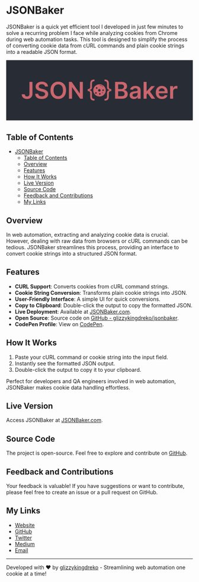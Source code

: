 # JSONBaker

JSONBaker is a quick yet efficient tool I developed in just few minutes to solve a recurring problem I face while analyzing cookies from Chrome during web automation tasks. This tool is designed to simplify the process of converting cookie data from cURL commands and plain cookie strings into a readable JSON format.

![JSONBaker](https://raw.githubusercontent.com/glizzykingdreko/jsonbaker/master/img/banner.jpg)

## Table of Contents
- [JSONBaker](#jsonbaker)
  - [Table of Contents](#table-of-contents)
  - [Overview](#overview)
  - [Features](#features)
  - [How It Works](#how-it-works)
  - [Live Version](#live-version)
  - [Source Code](#source-code)
  - [Feedback and Contributions](#feedback-and-contributions)
  - [My Links](#my-links)

## Overview

In web automation, extracting and analyzing cookie data is crucial. However, dealing with raw data from browsers or cURL commands can be tedious. JSONBaker streamlines this process, providing an interface to convert cookie strings into a structured JSON format.

## Features

- **CURL Support**: Converts cookies from cURL command strings.
- **Cookie String Conversion**: Transforms plain cookie strings into JSON.
- **User-Friendly Interface**: A simple UI for quick conversions.
- **Copy to Clipboard**: Double-click the output to copy the formatted JSON.
- **Live Deployment**: Available at [JSONBaker.com](https://www.jsonbaker.com).
- **Open Source**: Source code on [GitHub - glizzykingdreko/jsonbaker](https://github.com/glizzykingdreko/jsonbaker).
- **CodePen Profile**: View on [CodePen](https://codepen.io/glizzykingdreko/pen/Jjzjgry).

## How It Works

1. Paste your cURL command or cookie string into the input field.
2. Instantly see the formatted JSON output.
3. Double-click the output to copy it to your clipboard.

Perfect for developers and QA engineers involved in web automation, JSONBaker makes cookie data handling effortless.

## Live Version

Access JSONBaker at [JSONBaker.com](https://www.jsonbaker.com).

## Source Code

The project is open-source. Feel free to explore and contribute on [GitHub](https://github.com/glizzykingdreko/jsonbaker).

## Feedback and Contributions

Your feedback is valuable! If you have suggestions or want to contribute, please feel free to create an issue or a pull request on GitHub.

## My Links

- [Website](https://glizzykingdreko.github.io)
- [GitHub](https://github.com/glizzykingdreko)
- [Twitter](https://mobile.twitter.com/glizzykingdreko)
- [Medium](https://medium.com/@glizzykingdreko)
- [Email](mailto:glizzykingdreko@protonmail.com)

---

Developed with ♥ by [glizzykingdreko](https://github.com/glizzykingdreko) - Streamlining web automation one cookie at a time!
